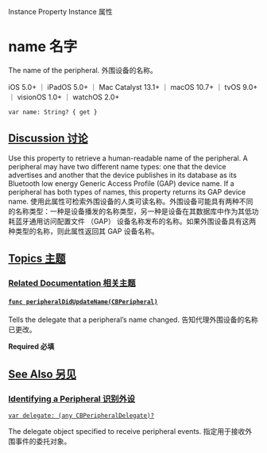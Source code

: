 Instance Property Instance 属性

# name 名字

The name of the peripheral.
外围设备的名称。

iOS 5.0+ ｜ iPadOS 5.0+ ｜ Mac Catalyst 13.1+ ｜ macOS 10.7+ ｜ tvOS 9.0+ ｜ visionOS 1.0+ ｜ watchOS 2.0+ 

```
var name: String? { get }
```



## [Discussion 讨论](https://developer.apple.com/documentation/corebluetooth/cbperipheral/name#Discussion)

Use this property to retrieve a human-readable name of the peripheral. A peripheral may have two different name types: one that the device advertises and another that the device publishes in its database as its Bluetooth low energy Generic Access Profile (GAP) device name. If a peripheral has both types of names, this property returns its GAP device name.
使用此属性可检索外围设备的人类可读名称。外围设备可能具有两种不同的名称类型：一种是设备播发的名称类型，另一种是设备在其数据库中作为其低功耗蓝牙通用访问配置文件 （GAP） 设备名称发布的名称。如果外围设备具有这两种类型的名称，则此属性返回其 GAP 设备名称。



## [Topics 主题](https://developer.apple.com/documentation/corebluetooth/cbperipheral/name#topics)

### [Related Documentation 相关主题](https://developer.apple.com/documentation/corebluetooth/cbperipheral/name#Related-Documentation)

#### [`func peripheralDidUpdateName(CBPeripheral)`](https://developer.apple.com/documentation/corebluetooth/cbperipheraldelegate/peripheraldidupdatename(_:))

Tells the delegate that a peripheral’s name changed.
告知代理外围设备的名称已更改。

**Required 必填**



## [See Also 另见](https://developer.apple.com/documentation/corebluetooth/cbperipheral/name#see-also)

### [Identifying a Peripheral 识别外设](https://developer.apple.com/documentation/corebluetooth/cbperipheral/name#Identifying-a-Peripheral)

[`var delegate: (any CBPeripheralDelegate)?`](https://developer.apple.com/documentation/corebluetooth/cbperipheral/delegate)

The delegate object specified to receive peripheral events.
指定用于接收外围事件的委托对象。

